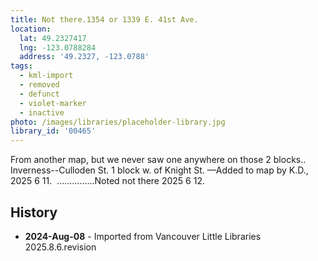 ```yaml
---
title: Not there.1354 or 1339 E. 41st Ave.
location:
  lat: 49.2327417
  lng: -123.0788284
  address: '49.2327, -123.0788'
tags:
  - kml-import
  - removed
  - defunct
  - violet-marker
  - inactive
photo: /images/libraries/placeholder-library.jpg
library_id: '00465'
---
```

From another map, but we never saw one anywhere on those 2 blocks..
Inverness--Culloden St.
1 block w. of Knight St.
—Added to map by K.D., 2025 6 11.  
...............Noted not there 2025 6 12.

## History
- **2024-Aug-08** - Imported from Vancouver Little Libraries 2025.8.6.revision
